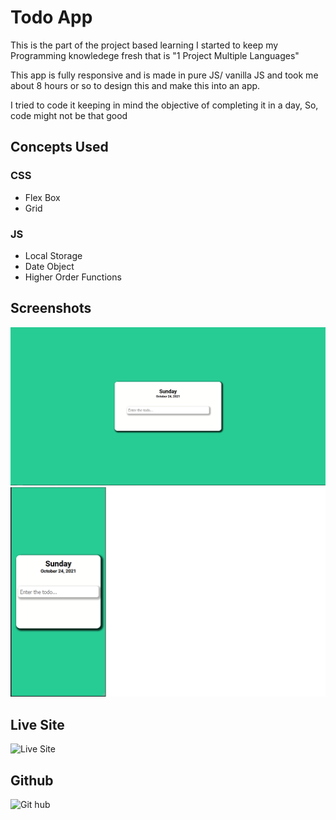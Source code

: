 # Todo App

<p>
    This is the part of the project based learning I started to keep my Programming knowledege fresh that is "1 Project Multiple Languages" 
</p>
<p>
    This app is fully responsive and is made in pure JS/ vanilla JS and took me about 8 hours or so to design this and make this into an app. 
</p>
<p>
    I tried to code it keeping in mind the objective of completing it in a day, So, code might not be that good
</p>

## Concepts Used

### CSS

<ul>
    <li>Flex Box</li>
    <li>Grid</li>
</ul>

### JS

<ul>
    <li>Local Storage</li>
    <li>Date Object</li>
    <li>Higher Order Functions</li>
</ul>

## Screenshots

![Desktop Design](./screenshots/Desktop.png)
![Mobile Design](./screenshots/Mobile.png)

## Live Site

![Live Site](https://todo-app-vanilla-javascript.surge.sh/)

## Github

![Git hub](https://github.com/MubashirArifRandhawa/One-Project-Multiple-Languages)

